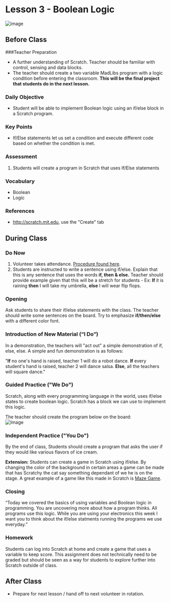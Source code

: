 # Lesson 3 - Boolean Logic

![image](http://i.imgur.com/NIS7eyA.png)

## Before Class

###Teacher Preparation
* A further understanding of Scratch. Teacher should be familiar with control, sensing and data blocks.
* The teacher should create a two variable MadLibs program with a logic condition before entering the classroom.  **This will be the final project that students do in the next lesson.**


### Daily Objective
 
* Student will be able to implement Boolean logic using an if/else block in a Scratch program. 

### Key Points

* If/Else statements let us set a condition and execute different code based on whether the condition is met.

### Assessment

1. Students will create a program in Scratch that uses If/Else statements


### Vocabulary

* Boolean
* Logic


### References

* <http://scratch.mit.edu>, use the "Create" tab


## During Class

### Do Now

1. Volunteer takes attendance. [Procedure found here](https://docs.google.com/document/d/19IIhqykr70vj7wnqyJYuQNTkd9GX56Xgl3omD42IcMk/edit).
2. Students are instructed to write a sentence using if/else.  Explain that this is any sentence that uses the words **if, then & else.** Teacher should provide example given that this will be a stretch for students - Ex: **If** it is raining **then** I will take my umbrella, **else** I will wear flip flops.

### Opening

Ask students to share their if/else statements with the class. The teacher should write some sentences on the board. Try to emphasize **if/then/else** with a different color font.



### Introduction of New Material (“I Do”)

In a demonstration, the teachers will "act out" a simple demonstration of if, else, else. A simple and fun demonstration is as follows:

"**If** no one's hand is raised, teacher 1 will do a robot dance. **If** every student's hand is raised, teacher 2 will dance salsa. **Else**, all the teachers will square dance."

### Guided Practice ("We Do")

Scratch, along with every programming language in the world, uses if/else states to create boolean logic. Scratch has a block we can use to implement this logic. 

The teacher should create the program below on the board:  
![Image](http://i.imgur.com/VpEyHso.png) 


### Independent Practice ("You Do")

By the end of class, Students should create a program that asks the user if they would like various flavors of ice cream.

**Extension:** Students can create a game in Scratch using if/else. By changing the color of the background in certain areas a game can be made that has Scratchy the cat say something dependant of we he is on the stage. A great example of a game like this made in Scratch is [Maze Game](http://scratch.mit.edu/projects/10544966/).


### Closing

“Today we covered the basics of using variables and Boolean logic in programming. You are uncovering more about how a program thinks. All programs use this logic. While you are using your electronics this week I want you to think about the if/else statments running the programs we use everyday.”


### Homework
Students can log into Scratch at home and create a game that uses a variable to keep score. This assignment does not technically need to be graded but should be seen as a way for students to explore further into Scratch outside of class.

## After Class
* Prepare for next lesson / hand off to next volunteer in rotation.
